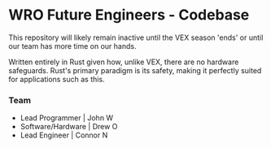 # WRO Future Engineers - Codebase
This repository will likely remain inactive until the VEX season 'ends' or until our team has more time on our hands. 

Written entirely in Rust given how, unlike VEX, there are no hardware safeguards. Rust's primary paradigm is its safety, making it perfectly suited for applications such as this.


### Team
- Lead Programmer   | John W
- Software/Hardware | Drew O
- Lead Engineer     | Connor N
